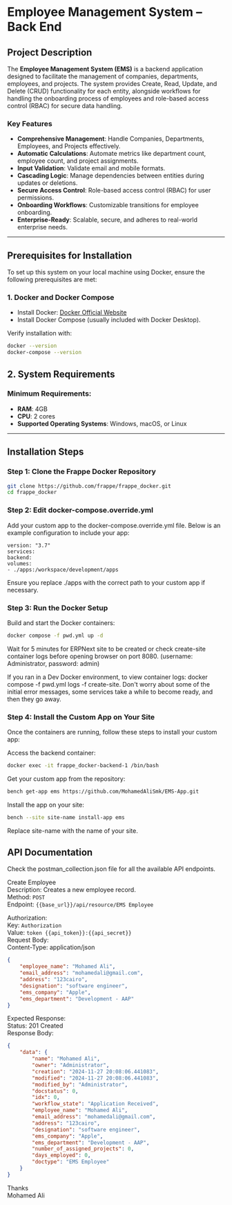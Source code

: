 # Employee Management System – Back End

## Project Description
The **Employee Management System (EMS)** is a backend application designed to facilitate the management of companies, departments, employees, and projects. The system provides Create, Read, Update, and Delete (CRUD) functionality for each entity, alongside workflows for handling the onboarding process of employees and role-based access control (RBAC) for secure data handling.

### Key Features
- **Comprehensive Management**: Handle Companies, Departments, Employees, and Projects effectively.
- **Automatic Calculations**: Automate metrics like department count, employee count, and project assignments.
- **Input Validation**: Validate email and mobile formats.
- **Cascading Logic**: Manage dependencies between entities during updates or deletions.
- **Secure Access Control**: Role-based access control (RBAC) for user permissions.
- **Onboarding Workflows**: Customizable transitions for employee onboarding.
- **Enterprise-Ready**: Scalable, secure, and adheres to real-world enterprise needs.

---

## Prerequisites for Installation

To set up this system on your local machine using Docker, ensure the following prerequisites are met:

### 1. **Docker and Docker Compose**
- Install Docker: [Docker Official Website](https://www.docker.com/)
- Install Docker Compose (usually included with Docker Desktop).

Verify installation with:

```bash
docker --version
docker-compose --version
```
## 2. System Requirements

### Minimum Requirements:
- **RAM**: 4GB
- **CPU**: 2 cores
- **Supported Operating Systems**: Windows, macOS, or Linux
---

## Installation Steps
### Step 1: Clone the Frappe Docker Repository
```bash
git clone https://github.com/frappe/frappe_docker.git
cd frappe_docker
```

### Step 2: Edit docker-compose.override.yml
Add your custom app to the docker-compose.override.yml file. Below is an example configuration to include your app:

```docker
version: "3.7"
services:
backend:
volumes:
- ./apps:/workspace/development/apps
```

Ensure you replace ./apps with the correct path to your custom app if necessary.

### Step 3: Run the Docker Setup
Build and start the Docker containers:
```bash
docker compose -f pwd.yml up -d
```

Wait for 5 minutes for ERPNext site to be created or check create-site container logs before opening browser on port 8080. (username: Administrator, password: admin)

If you ran in a Dev Docker environment, to view container logs: docker compose -f pwd.yml logs -f create-site. Don't worry about some of the initial error messages, some services take a while to become ready, and then they go away.

### Step 4: Install the Custom App on Your Site
Once the containers are running, follow these steps to install your custom app:

Access the backend container:
```bash
docker exec -it frappe_docker-backend-1 /bin/bash
```

Get your custom app from the repository:
```bash
bench get-app ems https://github.com/MohamedAliSmk/EMS-App.git
```
Install the app on your site:
```bash
bench --site site-name install-app ems
```
Replace site-name with the name of your site.

## API Documentation
Check the postman_collection.json file for all the available API endpoints.

Create Employee<br>
Description: Creates a new employee record.<br>
Method: `POST`<br>
Endpoint: `{{base_url}}/api/resource/EMS Employee`<br>

Authorization:<br>
Key: `Authorization`<br>
Value: `token {{api_token}}:{{api_secret}}`<br>
Request Body:<br>
Content-Type: application/json<br>
```json
{
    "employee_name": "Mohamed Ali",
    "email_address": "mohamedali@gmail.com",
    "address": "123cairo",
    "designation": "software engineer",
    "ems_company": "Apple",
    "ems_department": "Development - AAP"
}
```
Expected Response:<br>
Status: 201 Created<br>
Response Body:<br>
```json
{
    "data": {
        "name": "Mohamed Ali",
        "owner": "Administrator",
        "creation": "2024-11-27 20:08:06.441083",
        "modified": "2024-11-27 20:08:06.441083",
        "modified_by": "Administrator",
        "docstatus": 0,
        "idx": 0,
        "workflow_state": "Application Received",
        "employee_name": "Mohamed Ali",
        "email_address": "mohamedali@gmail.com",
        "address": "123cairo",
        "designation": "software engineer",
        "ems_company": "Apple",
        "ems_department": "Development - AAP",
        "number_of_assigned_projects": 0,
        "days_employed": 0,
        "doctype": "EMS Employee"
    }
}
```
Thanks<br>
Mohamed Ali
